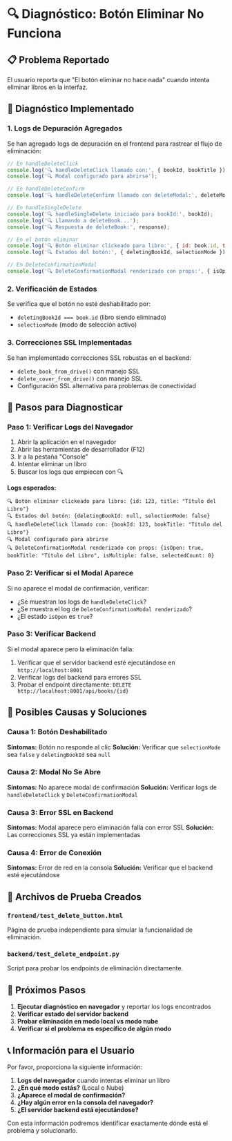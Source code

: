 # 🔍 Diagnóstico: Botón Eliminar No Funciona

## 📋 Problema Reportado

El usuario reporta que "El botón eliminar no hace nada" cuando intenta eliminar libros en la interfaz.

## 🔧 Diagnóstico Implementado

### 1. **Logs de Depuración Agregados**

Se han agregado logs de depuración en el frontend para rastrear el flujo de eliminación:

```javascript
// En handleDeleteClick
console.log('🔍 handleDeleteClick llamado con:', { bookId, bookTitle });
console.log('🔍 Modal configurado para abrirse');

// En handleDeleteConfirm
console.log('🔍 handleDeleteConfirm llamado con deleteModal:', deleteModal);

// En handleSingleDelete
console.log('🔍 handleSingleDelete iniciado para bookId:', bookId);
console.log('🔍 Llamando a deleteBook...');
console.log('🔍 Respuesta de deleteBook:', response);

// En el botón eliminar
console.log('🔍 Botón eliminar clickeado para libro:', { id: book.id, title: book.title });
console.log('🔍 Estados del botón:', { deletingBookId, selectionMode });

// En DeleteConfirmationModal
console.log('🔍 DeleteConfirmationModal renderizado con props:', { isOpen, bookTitle, isMultiple, selectedCount });
```

### 2. **Verificación de Estados**

Se verifica que el botón no esté deshabilitado por:
- `deletingBookId === book.id` (libro siendo eliminado)
- `selectionMode` (modo de selección activo)

### 3. **Correcciones SSL Implementadas**

Se han implementado correcciones SSL robustas en el backend:
- `delete_book_from_drive()` con manejo SSL
- `delete_cover_from_drive()` con manejo SSL
- Configuración SSL alternativa para problemas de conectividad

## 🚀 Pasos para Diagnosticar

### Paso 1: Verificar Logs del Navegador

1. Abrir la aplicación en el navegador
2. Abrir las herramientas de desarrollador (F12)
3. Ir a la pestaña "Console"
4. Intentar eliminar un libro
5. Buscar los logs que empiecen con 🔍

**Logs esperados:**
```
🔍 Botón eliminar clickeado para libro: {id: 123, title: "Título del Libro"}
🔍 Estados del botón: {deletingBookId: null, selectionMode: false}
🔍 handleDeleteClick llamado con: {bookId: 123, bookTitle: "Título del Libro"}
🔍 Modal configurado para abrirse
🔍 DeleteConfirmationModal renderizado con props: {isOpen: true, bookTitle: "Título del Libro", isMultiple: false, selectedCount: 0}
```

### Paso 2: Verificar si el Modal Aparece

Si no aparece el modal de confirmación, verificar:
- ¿Se muestran los logs de `handleDeleteClick`?
- ¿Se muestra el log de `DeleteConfirmationModal renderizado`?
- ¿El estado `isOpen` es `true`?

### Paso 3: Verificar Backend

Si el modal aparece pero la eliminación falla:
1. Verificar que el servidor backend esté ejecutándose en `http://localhost:8001`
2. Verificar logs del backend para errores SSL
3. Probar el endpoint directamente: `DELETE http://localhost:8001/api/books/{id}`

## 🔧 Posibles Causas y Soluciones

### Causa 1: Botón Deshabilitado
**Síntomas:** Botón no responde al clic
**Solución:** Verificar que `selectionMode` sea `false` y `deletingBookId` sea `null`

### Causa 2: Modal No Se Abre
**Síntomas:** No aparece modal de confirmación
**Solución:** Verificar logs de `handleDeleteClick` y `DeleteConfirmationModal`

### Causa 3: Error SSL en Backend
**Síntomas:** Modal aparece pero eliminación falla con error SSL
**Solución:** Las correcciones SSL ya están implementadas

### Causa 4: Error de Conexión
**Síntomas:** Error de red en la consola
**Solución:** Verificar que el backend esté ejecutándose

## 📝 Archivos de Prueba Creados

### `frontend/test_delete_button.html`
Página de prueba independiente para simular la funcionalidad de eliminación.

### `backend/test_delete_endpoint.py`
Script para probar los endpoints de eliminación directamente.

## 🎯 Próximos Pasos

1. **Ejecutar diagnóstico en navegador** y reportar los logs encontrados
2. **Verificar estado del servidor backend**
3. **Probar eliminación en modo local vs modo nube**
4. **Verificar si el problema es específico de algún modo**

## 📞 Información para el Usuario

Por favor, proporciona la siguiente información:

1. **Logs del navegador** cuando intentas eliminar un libro
2. **¿En qué modo estás?** (Local o Nube)
3. **¿Aparece el modal de confirmación?**
4. **¿Hay algún error en la consola del navegador?**
5. **¿El servidor backend está ejecutándose?**

Con esta información podremos identificar exactamente dónde está el problema y solucionarlo.
